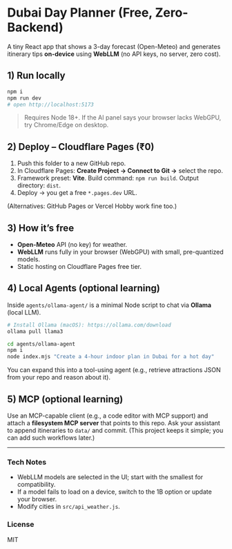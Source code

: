 # Dubai Day Planner (Free, Zero-Backend)

A tiny React app that shows a 3-day forecast (Open-Meteo) and generates itinerary tips **on-device** using **WebLLM** (no API keys, no server, zero cost).

## 1) Run locally
```bash
npm i
npm run dev
# open http://localhost:5173
```

> Requires Node 18+. If the AI panel says your browser lacks WebGPU, try Chrome/Edge on desktop.

## 2) Deploy – Cloudflare Pages (₹0)
1. Push this folder to a new GitHub repo.
2. In Cloudflare Pages: **Create Project → Connect to Git →** select the repo.
3. Framework preset: **Vite**. Build command: `npm run build`. Output directory: `dist`.
4. Deploy → you get a free `*.pages.dev` URL.

(Alternatives: GitHub Pages or Vercel Hobby work fine too.)

## 3) How it’s free
- **Open-Meteo** API (no key) for weather.
- **WebLLM** runs fully in your browser (WebGPU) with small, pre-quantized models.
- Static hosting on Cloudflare Pages free tier.

## 4) Local Agents (optional learning)
Inside `agents/ollama-agent/` is a minimal Node script to chat via **Ollama** (local LLM).

```bash
# Install Ollama (macOS): https://ollama.com/download
ollama pull llama3

cd agents/ollama-agent
npm i
node index.mjs "Create a 4-hour indoor plan in Dubai for a hot day"
```

You can expand this into a tool-using agent (e.g., retrieve attractions JSON from your repo and reason about it).

## 5) MCP (optional learning)
Use an MCP-capable client (e.g., a code editor with MCP support) and attach a **filesystem MCP server** that points to this repo. Ask your assistant to append itineraries to `data/` and commit. (This project keeps it simple; you can add such workflows later.)

---

### Tech Notes
- WebLLM models are selected in the UI; start with the smallest for compatibility.
- If a model fails to load on a device, switch to the 1B option or update your browser.
- Modify cities in `src/api_weather.js`.

### License
MIT
